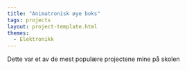 ```yaml
---
title: "Animatronisk øye boks"
tags: projects
layout: project-template.html
themes:
  - Elektronikk
---
```


Dette var et av de mest populære projectene mine på skolen